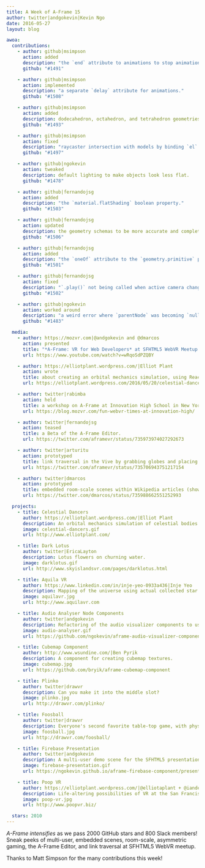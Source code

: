 ```yaml
---
title: A Week of A-Frame 15
author: twitter|andgokevin|Kevin Ngo
date: 2016-05-27
layout: blog

awoa:
  contributions:
    - author: github|msimpson
      action: added
      description: "the `end` attribute to animations to stop animations on events."
      github: "#1491"

    - author: github|msimpson
      action: implemented
      description: "a separate `delay` attribute for animations."
      github: "#1508"

    - author: github|msimpson
      action: added
      description: dodecahedron, octahedron, and tetrahedron geometries.
      github: "#1493"

    - author: github|msimpson
      action: fixed
      description: "raycaster intersection with models by binding `el` to `object3D`s."
      github: "#1497"

    - author: github|ngokevin
      action: tweaked
      description: default lighting to make objects look less flat.
      github: "#1478"

    - author: github|fernandojsg
      action: added
      description: "the `material.flatShading` boolean property."
      github: "#1503"

    - author: github|fernandojsg
      action: updated
      description: the geometry schemas to be more accurate and complete.
      github: "#1506"

    - author: github|fernandojsg
      action: added
      description: "the `oneOf` attribute to the `geometry.primitive` property for the editor."
      github: "#1501"

    - author: github|fernandojsg
      action: fixed
      description: "`.play()` not being called when active camera changed."
      github: "#1502"

    - author: github|ngokevin
      action: worked around
      description: "a weird error where `parentNode` was becoming `null` on entity callbacks."
      github: "#1483"

  media:
    - author: https://mozvr.com|@andgokevin and @dmarcos
      action: presented
      title: "*A-Frame: VR for Web Developers* at SFHTML5 WebVR Meetup."
      url: https://www.youtube.com/watch?v=wRqoSdPZQBY

    - author: https://elliotplant.wordpress.com/|Elliot Plant
      action: wrote
      title: about creating an orbital mechanics simulation, using React and a custom physics engine.
      url: https://elliotplant.wordpress.com/2016/05/20/celestial-dancers/

    - author: twitter|rabimba
      action: held
      title: a workshop on A-Frame at Innovation High School in New York
      url: https://blog.mozvr.com/fun-webvr-times-at-innovation-high/

    - author: twitter|fernandojsg
      action: teased
      title: a Beta of the A-Frame Editor.
      url: https://twitter.com/aframevr/status/735973974027292673

    - author: twitter|arturitu
      action: prototyped
      title: link traversal in the Vive by grabbing globes and placing them on your head.
      url: https://twitter.com/aframevr/status/735706943751217154

    - author: twitter|dmarcos
      action: prototyped
      title: embedded room-scale scenes within Wikipedia articles (shown Burj Khalifa).
      url: https://twitter.com/dmarcos/status/735988662551252993

  projects:
    - title: Celestial Dancers
      author: https://elliotplant.wordpress.com/|Elliot Plant
      description: An orbital mechanics simulation of celestial bodies.
      image: celestial-dancers.gif
      url: http://www.elliotplant.com/

    - title: Dark Lotus
      author: twitter|EricaLayton
      description: Lotus flowers on churning water.
      image: darklotus.gif
      url: http://www.skyislandsvr.com/pages/darklotus.html

    - title: Aquila VR
      author: https://www.linkedin.com/in/inje-yeo-0933a436|Inje Yeo
      description: Mapping of the universe using actual collected star data (may take time to load).
      image: aquilavr.jpg
      url: http://www.aquilavr.com

    - title: Audio Analyser Node Components
      author: twitter|andgokevin
      description: Refactoring of the audio visualizer components to use Web Audio `AnalyserNode`s coming soon.
      image: audio-analyser.gif
      url: https://github.com/ngokevin/aframe-audio-visualizer-components/tree/nodancer

    - title: Cubemap Component
      author: http://www.wsundine.com/|Ben Pyrik
      description: A component for creating cubemap textures.
      image: cubemap.jpg
      url: https://github.com/bryik/aframe-cubemap-component

    - title: Plinko
      author: twitter|drawvr
      description: Can you make it into the middle slot?
      image: plinko.jpg
      url: http://drawvr.com/plinko/

    - title: Foosball
      author: twitter|drawvr
      description: Everyone's second favorite table-top game, with physics.
      image: foosball.jpg
      url: http://drawvr.com/foosball/

    - title: Firebase Presentation
      author: twitter|andgokevin
      description: A multi-user demo scene for the SFHTML5 presentation.
      image: firebase-presentation.gif
      url: https://ngokevin.github.io/aframe-firebase-component/presentation/

    - title: Poop VR
      author: https://elliotplant.wordpress.com/|@elliotaplant + @iandeboisblanc + @shane
      description: Life-altering possibilities of VR at the San Francisco Stupid Hackathon.
      image: poop-vr.jpg
      url: http://www.poopvr.biz/

  stars: 2010
---
```


*A-Frame intensifies* as we pass 2000 GitHub stars and 800 Slack members! Sneak peeks of multi-user, embedded scenes, room-scale, asymmetric gaming, the A-Frame Editor, and link traversal at SFHTML5 WebVR meetup.

Thanks to Matt Simpson for the many contributions this week!
